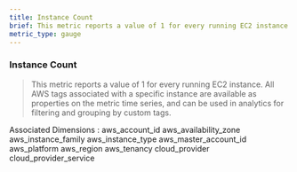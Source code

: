 ```yaml
---
title: Instance Count
brief: This metric reports a value of 1 for every running EC2 instance. All AWS tags associated with a specific instance are available as properties on the metric time series, and can be used in analytics for filtering and grouping by custom tags.
metric_type: gauge
---
```

### Instance Count

> This metric reports a value of 1 for every running EC2 instance. All AWS tags associated with a specific instance are available as properties on the metric time series, and can be used in analytics for filtering and grouping by custom tags.

Associated Dimensions :
aws_account_id
aws_availability_zone
aws_instance_family
aws_instance_type
aws_master_account_id
aws_platform
aws_region
aws_tenancy
cloud_provider
cloud_provider_service